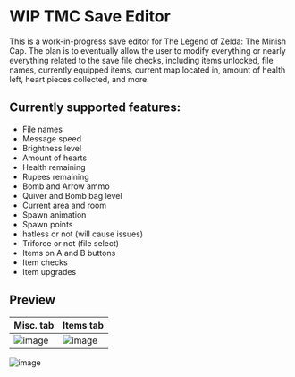 # WIP TMC Save Editor

This is a work-in-progress save editor for The Legend of Zelda: The Minish Cap. The plan is to eventually allow the user to modify everything or nearly everything related to the save file checks, including items unlocked, file names, currently equipped items, current map located in, amount of health left, heart pieces collected, and more.

## Currently supported features:

* File names
* Message speed
* Brightness level
* Amount of hearts
* Health remaining
* Rupees remaining
* Bomb and Arrow ammo
* Quiver and Bomb bag level
* Current area and room
* Spawn animation
* Spawn points
* hatless or not (will cause issues)
* Triforce or not (file select)
* Items on A and B buttons
* Item checks
* Item upgrades
## Preview
| Misc. tab                            | Items tab                            |
| ----------------------------------- | ----------------------------------- |
| ![image](https://github.com/Captainkittyca2/TMC-Save-Editor/assets/68467449/8b9ae139-3bb2-4f4c-8148-c8620f8392d2) | ![image](https://github.com/Captainkittyca2/TMC-Save-Editor/assets/68467449/322b918d-f683-4563-9e72-03c0bf9e4fea) |





![image](https://github.com/Captainkittyca2/TMC-Save-Editor/assets/68467449/7eaa9eb4-8b92-4a91-ab4a-9ce925ec1a16)

